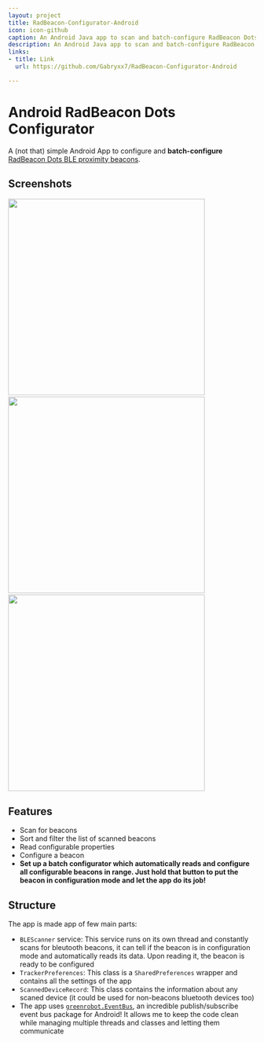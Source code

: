 ```yaml
---
layout: project
title: RadBeacon-Configurator-Android
icon: icon-github
caption: An Android Java app to scan and batch-configure RadBeacon Dots BLE beacons.
description: An Android Java app to scan and batch-configure RadBeacon Dots BLE beacons.
links:
- title: Link
  url: https://github.com/Gabryxx7/RadBeacon-Configurator-Android

---
```


# Android RadBeacon Dots Configurator
A (not that) simple Android App to configure and **batch-configure** [RadBeacon Dots BLE proximity beacons](https://store.radiusnetworks.com/products/radbeacon-dot).

## Screenshots

<img src="images/screenshot_list.jpg" height="400"> &nbsp; 
<img src="images/screenshot_config.jpg" height="400"> &nbsp; 
<img src="images/screenshot_batch.jpg" height="400">

## Features
- Scan for beacons
- Sort and filter the list of scanned beacons
- Read configurable properties
- Configure a beacon
- **Set up a batch configurator which automatically reads and configure all configurable beacons in range. Just hold that button to put the beacon in configuration mode and let the app do its job!**

## Structure

The app is made app of few main parts:
- `BLEScanner` service: This service runs on its own thread and constantly scans for bleutooth beacons, it can tell if the beacon is in configuration mode and automatically reads its data. Upon reading it, the beacon is ready to be configured
- `TrackerPreferences`: This class is a `SharedPreferences` wrapper and contains all the settings of the app
- `ScannedDeviceRecord`: This class contains the information about any scaned device (it could be used for non-beacons bluetooth devices too)
- The app uses [`greenrobot.EventBus`](https://github.com/greenrobot/EventBus), an incredible publish/subscribe event bus package for Android! It allows me to keep the code clean while managing multiple threads and classes and letting them communicate
